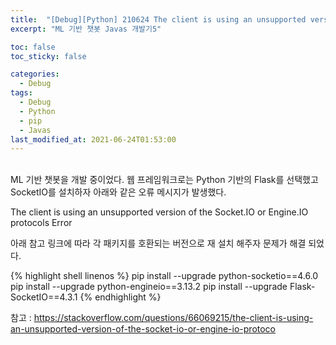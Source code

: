 ```yaml
---
title:  "[Debug][Python] 210624 The client is using an unsupported version of the Socket.IO or Engine.IO protocols Error"
excerpt: "ML 기반 챗봇 Javas 개발기5"

toc: false
toc_sticky: false

categories:
  - Debug
tags:
  - Debug
  - Python
  - pip
  - Javas
last_modified_at: 2021-06-24T01:53:00
---
```


<br>
ML 기반 챗봇을 개발 중이었다.
웹 프레임워크로는 Python 기반의 Flask를 선택했고 SocketIO를 설치하자 아래와 같은 오류 메시지가 발생했다.

<p class="error_msg">The client is using an unsupported version of the Socket.IO or Engine.IO protocols Error</p>

아래 참고 링크에 따라 각 패키지를 호환되는 버전으로 재 설치 해주자 문제가 해결 되었다.

{% highlight shell linenos %}
pip install --upgrade python-socketio==4.6.0
pip install --upgrade python-engineio==3.13.2
pip install --upgrade Flask-SocketIO==4.3.1
{% endhighlight %}

참고 : <a href="https://stackoverflow.com/questions/66069215/the-client-is-using-an-unsupported-version-of-the-socket-io-or-engine-io-protoco">https://stackoverflow.com/questions/66069215/the-client-is-using-an-unsupported-version-of-the-socket-io-or-engine-io-protoco</a>